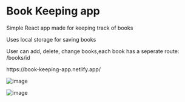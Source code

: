 <h1>Book Keeping app</h1>
<p>Simple React app made for keeping track of books</p>
<p>Uses local storage for saving books</p>
<p> User can add, delete, change books,each book has a seperate route: /books/id
<p>https://book-keeping-app.netlify.app/</p>


![image](https://user-images.githubusercontent.com/55513538/141026948-811d3a6e-b06d-4fce-8b70-e1f7015c1199.png)


![image](https://user-images.githubusercontent.com/55513538/141026909-9ae20929-771b-4888-8bf8-bfa65ce6e0d0.png)

